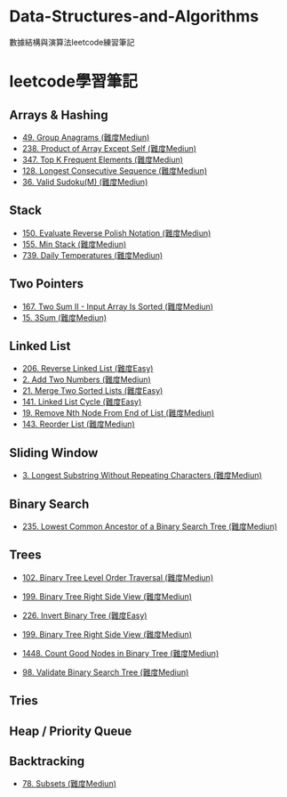 # Data-Structures-and-Algorithms
數據結構與演算法leetcode練習筆記
# leetcode學習筆記

##  Arrays & Hashing
- [49. Group Anagrams (難度Mediun)](https://github.com/johnson18527/Data-Structures-and-Algorithms/blob/main/%E9%A1%8C%E7%9B%AE/49.%20Group%20Anagrams.md)
- [238. Product of Array Except Self (難度Mediun)](https://github.com/johnson18527/Data-Structures-and-Algorithms/blob/main/%E9%A1%8C%E7%9B%AE/238.%20Product%20of%20Array%20Except%20Self.md)
- [347. Top K Frequent Elements (難度Mediun)](https://github.com/johnson18527/Data-Structures-and-Algorithms/blob/main/%E9%A1%8C%E7%9B%AE/347.%20Top%20K%20Frequent%20Elements.md)
- [128. Longest Consecutive Sequence (難度Mediun)](https://github.com/johnson18527/Data-Structures-and-Algorithms/blob/main/%E9%A1%8C%E7%9B%AE/128.%20Longest%20Consecutive%20Sequence.md)
- [36. Valid Sudoku(M) (難度Mediun)](https://github.com/johnson18527/Data-Structures-and-Algorithms/blob/main/%E9%A1%8C%E7%9B%AE/36.%20Valid%20Sudoku.md)


## Stack
- [150. Evaluate Reverse Polish Notation (難度Mediun)](https://github.com/johnson18527/Data-Structures-and-Algorithms/blob/main/%E9%A1%8C%E7%9B%AE/150.%20Evaluate%20Reverse%20Polish%20Notation.md)
- [155. Min Stack (難度Mediun)](https://github.com/johnson18527/Data-Structures-and-Algorithms/blob/main/%E9%A1%8C%E7%9B%AE/155.%20Min%20Stack.md)
- [739. Daily Temperatures (難度Mediun)](https://github.com/johnson18527/Data-Structures-and-Algorithms/blob/main/%E9%A1%8C%E7%9B%AE/739.%20Daily%20Temperatures.md)

## Two Pointers
- [167. Two Sum II - Input Array Is Sorted (難度Mediun)](https://github.com/johnson18527/Data-Structures-and-Algorithms/blob/main/%E9%A1%8C%E7%9B%AE/167.%20Two%20Sum%20II%20-%20Input%20Array%20Is%20Sorted.md)
- [15. 3Sum (難度Mediun)](https://github.com/johnson18527/Data-Structures-and-Algorithms/blob/main/%E9%A1%8C%E7%9B%AE/15.%203Sum.md)

## Linked List
- [206. Reverse Linked List (難度Easy)](https://github.com/johnson18527/Data-Structures-and-Algorithms/blob/main/%E9%A1%8C%E7%9B%AE/206.%20Reverse%20Linked%20List.md)
- [2. Add Two Numbers (難度Mediun)](https://github.com/johnson18527/Data-Structures-and-Algorithms/blob/main/%E9%A1%8C%E7%9B%AE/2.%20Add%20Two%20Numbers.md)
- [21. Merge Two Sorted Lists (難度Easy)](https://github.com/johnson18527/Data-Structures-and-Algorithms/blob/main/%E9%A1%8C%E7%9B%AE/21.%20Merge%20Two%20Sorted%20Lists.md)
- [141. Linked List Cycle (難度Easy)]()
- [19. Remove Nth Node From End of List (難度Mediun)](https://github.com/johnson18527/Data-Structures-and-Algorithms/blob/main/%E9%A1%8C%E7%9B%AE/19.%20Remove%20Nth%20Node%20From%20End%20of%20List.md)
- [143. Reorder List (難度Mediun)](https://github.com/johnson18527/Data-Structures-and-Algorithms/blob/main/%E9%A1%8C%E7%9B%AE/143.%20Reorder%20List.md)
## Sliding Window
- [3. Longest Substring Without Repeating Characters (難度Mediun)](https://github.com/johnson18527/Data-Structures-and-Algorithms/blob/main/%E9%A1%8C%E7%9B%AE/3.%20Longest%20Substring%20Without%20Repeating%20Characters.md)
## Binary Search
- [235. Lowest Common Ancestor of a Binary Search Tree (難度Mediun)](https://github.com/johnson18527/Data-Structures-and-Algorithms/blob/main/%E9%A1%8C%E7%9B%AE/235.%20Lowest%20Common%20Ancestor%20of%20a%20Binary%20Search%20Tree.md)
## Trees
- [102. Binary Tree Level Order Traversal (難度Mediun)](https://github.com/johnson18527/Data-Structures-and-Algorithms/blob/main/%E9%A1%8C%E7%9B%AE/102.%20Binary%20Tree%20Level%20Order%20Traversal.md)
- [199. Binary Tree Right Side View  (難度Mediun)](https://github.com/johnson18527/Data-Structures-and-Algorithms/blob/main/%E9%A1%8C%E7%9B%AE/199.%20Binary%20Tree%20Right%20Side%20View.md)
- [226. Invert Binary Tree (難度Easy)](https://github.com/johnson18527/Data-Structures-and-Algorithms/blob/main/%E9%A1%8C%E7%9B%AE/226.%20Invert%20Binary%20Tree.md)
- [199. Binary Tree Right Side View (難度Mediun)]()
-  [1448. Count Good Nodes in Binary Tree (難度Mediun)](https://github.com/johnson18527/Data-Structures-and-Algorithms/blob/main/%E9%A1%8C%E7%9B%AE/1448.%20Count%20Good%20Nodes%20in%20Binary%20Tree.md)

-  [98. Validate Binary Search Tree (難度Mediun)]()


## Tries

## Heap / Priority Queue

## Backtracking
- [78. Subsets (難度Mediun)](https://github.com/johnson18527/Data-Structures-and-Algorithms/blob/main/%E9%A1%8C%E7%9B%AE/739.%20Daily%20Temperatures.md)
